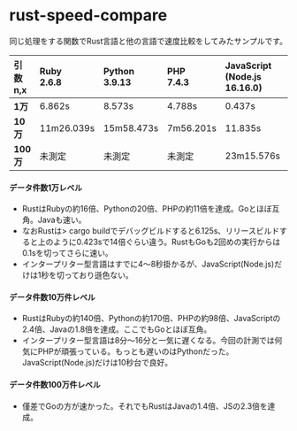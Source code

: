 # rust-speed-compare
同じ処理をする関数でRust言語と他の言語で速度比較をしてみたサンプルです。


|引数n,x|Ruby<br/>2.6.8|Python<br/>3.9.13|PHP<br/>7.4.3|JavaScript<br>(Node.js 16.16.0)|Java<br/>18.0.2|Go<br/>1.18|Rust<br/>1.62.1|
|:---|:---|:---|:---|:---|:---|:---|:---|
|**1万**|6.862s|8.573s|4.788s|0.437s|0.222s|0.544s|0.423s|
|**10万**|11m26.039s|15m58.473s|7m56.201s|11.835s|8.516s|4.706s|4.866s|
|**100万**|未測定|未測定|未測定|23m15.576s|14m22.989s|10m5.680s |10m13.068s|

#### データ件数1万レベル
- RustはRubyの約16倍、Pythonの20倍、PHPの約11倍を達成。Goとほぼ互角。Javaも速い。
- なおRustは> cargo buildでデバッグビルドすると6.125s、リリースビルドすると上のように0.423sで14倍ぐらい違う。RustもGoも2回めの実行からは0.1sを切ってさらに速い。
- インタープリター型言語はすでに4〜8秒掛かるが、JavaScript(Node.js)だけは1秒を切っており遜色ない。

#### データ件数10万件レベル
- RustはRubyの約140倍、Pythonの約170倍、PHPの約98倍、JavaScriptの2.4倍、Javaの1.8倍を達成。ここでもGoとほぼ互角。
- インタープリター型言語は8分〜16分と一気に遅くなる。今回の計測では何気にPHPが頑張っている。もっとも遅いのはPythonだった。JavaScript(Node.js)だけは10秒台で良好。

#### データ件数100万件レベル
- 僅差でGoの方が速かった。それでもRustはJavaの1.4倍、JSの2.3倍を達成。